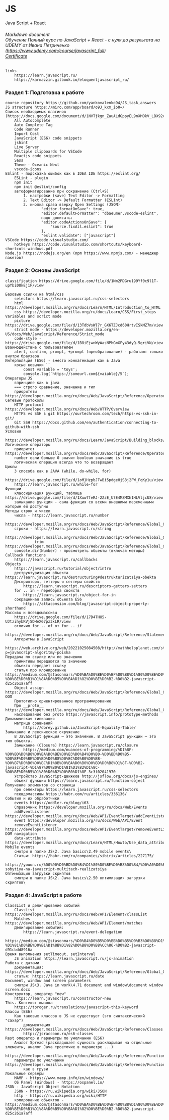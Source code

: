 # JS
Java Script + React

###### Markdown document<br>Обучение Полный курс по JavaScript + React - с нуля до результата на UDEMY от Ивана Петриченко (https://www.udemy.com/course/javascript_full)<br><a href="https://www.udemy.com/certificate/UC-59f695ea-6985-4e1d-8a28-2f0744e70ec2/" target="_blank">Certificate</a>

	links
		https://learn.javascript.ru/
		https://karmazzin.gitbook.io/eloquentjavascript_ru/

### Раздел 1: Подготовка к работе
	course repository https://github.com/yankovalenko94/JS_task_answers
	JS structure https://miro.com/app/board/o9J_kxm_io0=/
	Список необходимых плагинов (https://docs.google.com/document/d/1NVTjkgn_ZauALdGppyEL9nXMOkV_LBX92cgqC_KI36w/edit): 
		All Autocomplete
		Auto Complete Tag
		Code Runner
		Import Cost
		JavaScript (ES6) code snippets
		jshint
		Live Server
		Multiple clipboards for VSCode
		Reactjs code snippets
		Sass
		Theme - Oceanic Next
		vscode-icons
	ESlint - подсказка ошибок как в IDEA IDE https://eslint.org/
		ESLint - plugin
		npm init
		npm init @eslint/config
		автоформатирование при сохранение (Ctrl+S)
			1. настройки (save) Text Editor -> Formatting
			2. Text Editor -> Default Formatter (ESLint)
			3. кнопка срава вверху Open Settings (JSON) 
				    "editor.formatOnSave": true,
					"editor.defaultFormatter": "dbaeumer.vscode-eslint",
					надо дописать:
					"editor.codeActionsOnSave": {
						"source.fixAll.eslint": true
					},
					"eslint.validate": ["javascript"]
	VSCode https://code.visualstudio.com/
		hotkeys https://code.visualstudio.com/shortcuts/keyboard-shortcuts-windows.pdf
	Node.js https://nodejs.org/en (npm https://www.npmjs.com/ - менеджер пакетов)

### Раздел 2: Основы JavaScript

	classification https://drive.google.com/file/d/1Nm2PDGru199Yf0c9l1T-upYbi0UkEj1F/view

	Базовые ссылки на html/css
		selectors https://learn.javascript.ru/css-selectors
		html https://developer.mozilla.org/ru/docs/Learn/HTML/Introduction_to_HTML
		css https://developer.mozilla.org/ru/docs/Learn/CSS/First_steps
	Variables and scrict mode
		picture https://drive.google.com/file/d/13TdbVsWl7r_GX6TZJcd60HrtvISkMZ7m/view
		strict mode - https://developer.mozilla.org/en-US/docs/Web/JavaScript/Reference/Strict_mode
		code-style - https://drive.google.com/file/d/1B8iEjwnWyWasNPhGmGFy43dyQ-5griVN/view
	Взаимодействие с пользователем
		alert, confirm, prompt, +prompt (преобразование) - работают только внутри браузера
	Интерполяция (ES6) - вместо конкатенация как в Java
		косые ковычки ``
			const variable = 'toys';
			console.log(`https://someurl.com${vaiable}/5`);
	Операторы JS
		впринципе как в java
		=== строго сравнение, значение и тип
		приоритеты https://developer.mozilla.org/ru/docs/Web/JavaScript/Reference/Operators/Operator_Precedence#Table
	Сетевые протоколы
		HTTP protocol https://developer.mozilla.org/ru/docs/Web/HTTP/Overview
		HTTPS vs SSH в git https://ourtechroom.com/tech/https-vs-ssh-in-git/
		Git SSH https://docs.github.com/en/authentication/connecting-to-github-with-ssh
	Условия
		https://developer.mozilla.org/ru/docs/Learn/JavaScript/Building_blocks/conditionals
	Логические операторы
		приоритет https://developer.mozilla.org/ru/docs/Web/JavaScript/Reference/Operators/Operator_Precedence
		number если больше 0 значит boolean значание is true
		логическая операция всегда что то возвращает
	Циклы
		3 способа как в JAVA (while, do-while, for)
		https://drive.google.com/file/d/1oM1HzpbJTwBi5pdgeHjS3j2FW_FqKy1u/view
		https://learn.javascript.ru/while-for
	Функции
		классификация функций, таблица https://drive.google.com/file/d/1Xuw7feRJ-2ZzE_U7E4MZMXh1HLVljcU8/view
		замыкание функции - сама функция со всеми внешними переменными которые ей доступны
	Методы строк и чисел
		числа - https://learn.javascript.ru/number
				https://developer.mozilla.org/ru/docs/Web/JavaScript/Reference/Global_Objects/Number
		строки - https://learn.javascript.ru/string
				 https://developer.mozilla.org/ru/docs/Web/JavaScript/Reference/Global_Objects/String
				 trim https://developer.mozilla.org/ru/docs/Web/JavaScript/Reference/Global_Objects/String/Trim
		console.dir(Number) - просмотреть обьекты (включая методы)
	Callback functions
		https://learn.javascript.ru/callbacks
	Objects
		https://javascript.ru/tutorial/object/intro
		деструктуризация обьекта https://learn.javascript.ru/destructuring#destrukturizatsiya-obekta
		Дескрипторы, геттеры и сеттеры свойств
			https://learn.javascript.ru/descriptors-getters-setters
		for .. in - переборка свойств
			https://learn.javascript.ru/object-for-in
		сокращенная запись обьекта ES6
			https://attacomsian.com/blog/javascript-object-property-shorthand
	Массивы и псевдомассивы
		https://drive.google.com/file/d/17D4THU5-UJtzihybKVjSDHeX67pz3xLR/view
		отличия for .. of от for .. if
			https://developer.mozilla.org/ru/docs/Web/JavaScript/Reference/Statements/for...of#%D1%80%D0%B0%D0%B7%D0%BB%D0%B8%D1%87%D0%B8%D1%8F_%D0%BC%D0%B5%D0%B6%D0%B4%D1%83_for...of_%D0%B8_for...in
		Алгоритмы в JavaScript
			https://web.archive.org/web/20221025084508/http://mathhelpplanet.com/static.php?p=javascript-algoritmy-poiska
	Перадача по ссылке или по значению
		примитивы передаются по значению
		обьекты передает ссылку
		статья про клонирование https://medium.com/@stasonmars/%D0%BA%D0%BE%D0%BF%D0%B8%D1%80%D0%BE%D0%B2%D0%B0%D0%BD%D0%B8%D0%B5-%D0%BE%D0%B1%D1%8A%D0%B5%D0%BA%D1%82%D0%BE%D0%B2-%D0%B2-javascript-d25c261a7aff
		Object assign https://developer.mozilla.org/ru/docs/Web/JavaScript/Reference/Global_Objects/Object/assign
	ООП
		Прототипно ориентированное программирование
		Про __proto__ https://developer.mozilla.org/ru/docs/Web/JavaScript/Reference/Global_Objects/Object/proto
		наследование без proto https://javascript.info/prototype-methods
	Динамическая типизация
		матрица сравнений
			https://dorey.github.io/JavaScript-Equality-Table/
	Замыкание и лексическое окружение
		В JavaScript функция – это значение. В JavaScript функции – это тип объекты.
		Замыкание (Closure) https://learn.javascript.ru/closure
			https://medium.com/nuances-of-programming/%D1%8F-%D0%BD%D0%B8%D0%BA%D0%BE%D0%B3%D0%B4%D0%B0-%D0%BD%D0%B5-%D0%BF%D0%BE%D0%BD%D0%B8%D0%BC%D0%B0%D0%BB-%D0%B7%D0%B0%D0%BC%D1%8B%D0%BA%D0%B0%D0%BD%D0%B8%D1%8F-%D0%B2-javascript-%D1%87%D0%B0%D1%81%D1%82%D1%8C-%D0%BF%D0%B5%D1%80%D0%B2%D0%B0%D1%8F-3c3f02041970
		Устройство JavaScript-движков http://jsflow.org/docs/js-engines/
		обьект функции https://learn.javascript.ru/function-object
	Получение элементов со страницы
		про селекторы https://learn.javascript.ru/css-selectors
		псевдомассивы https://habr.com/ru/articles/336136/
	События и их обработчики
		events https://oddler.ru/blog/i63
		Справочник https://developer.mozilla.org/ru/docs/Web/Events
		addEventListener https://developer.mozilla.org/ru/docs/Web/API/EventTarget/addEventListener
		event https://developer.mozilla.org/ru/docs/Web/API/Event
		removeEventListener https://developer.mozilla.org/ru/docs/Web/API/EventTarget/removeEventListener
	DOM navigation
		data-attribute https://developer.mozilla.org/ru/docs/Learn/HTML/Howto/Use_data_attributes
	Mobile events
		смотри в папке JS\2. Java basics\2.49 mobile events\
		Статьи: https://habr.com/ru/companies/sibirix/articles/227175/
				https://youon.ru/%D0%90%D0%BD%D0%B4%D1%80%D0%BE%D0%B8%D0%B4/%D0%A0%D0%B0%D0%B7%D1%80%D0%B0%D0%B1%D0%BE%D1%82%D0%BA%D0%B0/touch-sobytiya-na-javascript-multitach-realizatsiya
	Оптимизация загрузки скриптов
		смотри в папке JS\2. Java basics\2.50 оптимизация загрузки скриптов\
		
### Раздел 4: JavaScript в работе
	ClassList и делигирование событий
		ClassList https://developer.mozilla.org/ru/docs/Web/API/Element/classList
		Matches https://developer.mozilla.org/ru/docs/Web/API/Element/matches
		Делигирование событий:
			https://learn.javascript.ru/event-delegation
			https://medium.com/@stasonmars/%D0%B4%D0%B5%D0%BB%D0%B5%D0%B3%D0%B8%D1%80%D0%BE%D0%B2%D0%B0%D0%BD%D0%B8%D0%B5-%D1%81%D0%BE%D0%B1%D1%8B%D1%82%D0%B8%D0%B8%CC%86-%D0%B2-javascript-d91cbdd8916a
	Время выполнения setTimeout, setInterval
		JS animation https://learn.javascript.ru/js-animation
	Работа с датами
		документация: https://developer.mozilla.org/ru/docs/Web/JavaScript/Reference/Global_Objects/Date
		статья: https://learn.javascript.ru/date
	Document, window and screen parameters
		смотри JS\3. Java in work\4.71 document and window\document window screen.docx
	Конструктор, оператор "new"
		https://learn.javascript.ru/constructor-new
	This. Контекст вызова
		https://tproger.ru/translations/javascript-this-keyword
	Классы (ES6)
		Как таковых классов в JS не существует (это синтаксический "сахар")
			документация https://developer.mozilla.org/ru/docs/Web/JavaScript/Reference/Classes
			http://jsraccoon.ru/es6-classes
	Rest оператор и параметры по умолчанию (ES6)
		Аналог Spread (раскладывает сущность раскладывая на отдельные элементы, аналог Java троеточие в параметре ...)
			https://developer.mozilla.org/ru/docs/Web/JavaScript/Reference/Functions/Rest_parameters
		параметры по умолчанию https://developer.mozilla.org/ru/docs/Web/JavaScript/Reference/Functions/Default_parameters
			как в груви
	Локальные серверы
		MAMP - https://www.mamp.info/en/windows/
		OS Panel (Windows) - https://ospanel.io/
	JSON - JavaScript Object Notation
		JSON - https://ru.wikipedia.org/wiki/JSON
		http - https://ru.wikipedia.org/wiki/HTTP
		копирование обьектов - https://medium.com/@stasonmars/%D0%BA%D0%BE%D0%BF%D0%B8%D1%80%D0%BE%D0%B2%D0%B0%D0%BD%D0%B8%D0%B5-%D0%BE%D0%B1%D1%8A%D0%B5%D0%BA%D1%82%D0%BE%D0%B2-%D0%B2-javascript-d25c261a7aff
